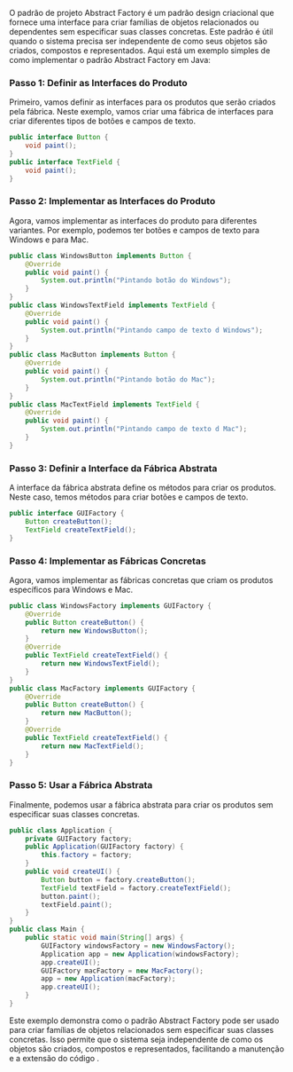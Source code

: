 O padrão de projeto Abstract Factory é um padrão design criacional que fornece uma interface para criar famílias de objetos relacionados ou dependentes
sem especificar suas classes concretas. Este padrão é útil quando o sistema precisa ser independente de como seus objetos são criados, compostos e
representados. Aqui está um exemplo simples de como implementar o padrão Abstract Factory em Java:
### Passo 1: Definir as Interfaces do Produto
Primeiro, vamos definir as interfaces para os produtos que serão criados pela fábrica. Neste exemplo, vamos criar uma fábrica de interfaces para criar
diferentes tipos de botões e campos de texto.
```java
public interface Button {
    void paint();
}
public interface TextField {
    void paint();
}
```
### Passo 2: Implementar as Interfaces do Produto
Agora, vamos implementar as interfaces do produto para diferentes variantes. Por exemplo, podemos ter botões e campos de texto para Windows e para Mac.
```java
public class WindowsButton implements Button {
    @Override
    public void paint() {
        System.out.println("Pintando botão do Windows");
    }
}
public class WindowsTextField implements TextField {
    @Override
    public void paint() {
        System.out.println("Pintando campo de texto d Windows");
    }
}
public class MacButton implements Button {
    @Override
    public void paint() {
        System.out.println("Pintando botão do Mac");
    }
}
public class MacTextField implements TextField {
    @Override
    public void paint() {
        System.out.println("Pintando campo de texto d Mac");
    }
}

```
### Passo 3: Definir a Interface da Fábrica Abstrata
A interface da fábrica abstrata define os métodos para criar os produtos. Neste caso, temos métodos para criar botões e campos de texto.
```java
public interface GUIFactory {
    Button createButton();
    TextField createTextField();
}
```
### Passo 4: Implementar as Fábricas Concretas
Agora, vamos implementar as fábricas concretas que criam os produtos específicos para Windows e Mac.
```java
public class WindowsFactory implements GUIFactory {
    @Override
    public Button createButton() {
        return new WindowsButton();
    }
    @Override
    public TextField createTextField() {
        return new WindowsTextField();
    }
}
public class MacFactory implements GUIFactory {
    @Override
    public Button createButton() {
        return new MacButton();
    }
    @Override
    public TextField createTextField() {
        return new MacTextField();
    }
}
```
### Passo 5: Usar a Fábrica Abstrata
Finalmente, podemos usar a fábrica abstrata para criar os produtos sem especificar suas classes concretas.
```java
public class Application {
    private GUIFactory factory;
    public Application(GUIFactory factory) {
        this.factory = factory;
    }
    public void createUI() {
        Button button = factory.createButton();
        TextField textField = factory.createTextField();
        button.paint();
        textField.paint();
    }
}
public class Main {
    public static void main(String[] args) {
        GUIFactory windowsFactory = new WindowsFactory();
        Application app = new Application(windowsFactory);
        app.createUI();
        GUIFactory macFactory = new MacFactory();
        app = new Application(macFactory);
        app.createUI();
    }
}
```
Este exemplo demonstra como o padrão Abstract Factory pode ser usado para criar famílias de objetos relacionados sem especificar suas classes concretas.
Isso permite que o sistema seja independente de como os objetos são criados, compostos e representados, facilitando a manutenção e a extensão do código
.
